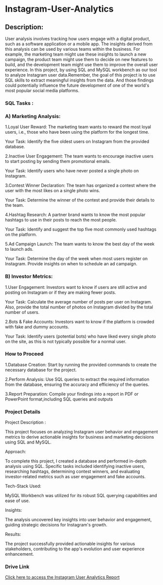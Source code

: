 # Instagram-User-Analytics
## Description:
User analysis involves tracking how users engage with a digital product, such as a software application or a mobile app. The insights derived from this analysis can be used by various teams within the business. For example, the marketing team might use these insights to launch a new campaign, the product team might use them to decide on new features to build, and the development team might use them to improve the overall user experience.
In this project, by using SQL and MySQL workbench as our tool to analyze Instagram user data.Remember, the goal of this project is to use SQL skills to extract meaningful insights from the data. And those findings could potentially influence the future development of one of the world's most popular social media platforms.
### SQL Tasks :
### A) Marketing Analysis:
1.Loyal User Reward: The marketing team wants to reward the most loyal users, i.e., those who have been using the platform for the longest time.

Your Task: Identify the five oldest users on Instagram from the provided database.

2.Inactive User Engagement: The team wants to encourage inactive users to start posting by sending them promotional emails.

Your Task: Identify users who have never posted a single photo on Instagram.

3.Contest Winner Declaration: The team has organized a contest where the user with the most likes on a single photo wins.

Your Task: Determine the winner of the contest and provide their details to the team.

4.Hashtag Research: A partner brand wants to know the most popular hashtags to use in their posts to reach the most people.

Your Task: Identify and suggest the top five most commonly used hashtags on the platform.

5.Ad Campaign Launch: The team wants to know the best day of the week to launch ads.

Your Task: Determine the day of the week when most users register on Instagram. Provide insights on when to schedule an ad campaign.

### B) Investor Metrics:
1.User Engagement: Investors want to know if users are still active and posting on Instagram or if they are making fewer posts.

Your Task: Calculate the average number of posts per user on Instagram. Also, provide the total number of photos on Instagram divided by the total number of users.

2.Bots & Fake Accounts: Investors want to know if the platform is crowded with fake and dummy accounts.

Your Task: Identify users (potential bots) who have liked every single photo on the site, as this is not typically possible for a normal user.
### How to Proceed 
1.Database Creation: Start by running the provided commands to create the necessary database for the project. 

2.Perform Analysis:  Use SQL queries to extract the required information from the database, ensuring the accuracy and efficiency of the queries.

3.Report Preparation: Compile your findings into a report in PDF or PowerPoint format,including SQL queries and outputs
### Project Details
Project Description :

This project focuses on analyzing Instagram user behavior and engagement metrics to derive actionable insights for business and marketing decisions using SQL and MySQL.

Approach:

To complete this project, I created a database and performed in-depth analysis using SQL. Specific tasks included identifying inactive users, researching hashtags, determining contest winners, and evaluating investor-related metrics such as user engagement and fake accounts.

Tech-Stack Used:

MySQL Workbench was utilized for its robust SQL querying capabilities and ease of use.

Insights:

The analysis uncovered key insights into user behavior and engagement, guiding strategic decisions for Instagram's growth.
 
Results:

The project successfully provided actionable insights for various stakeholders, contributing to the app's evolution and user experience enhancement.

### Drive Link
[Click here to access the Instagram User Analytics Report](https://drive.google.com/file/d/1PX-z9AmwxpMNLHNjr5qT3YMDFO6Oes7u/view?usp=sharing)

